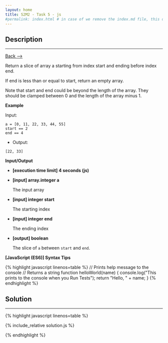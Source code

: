 ```yaml
---
layout: home
title: S2M2 - Task 5 - js
#permalink: index.html # in case of we remove the index.md file, this doc will be the index page
---
```


<div class="row">
<div class="columnStmt" markdown="1">

##  Description
------

[Back --> ](../README.md)

Return a slice of array a starting from index start and ending before index end.

If end is less than or equal to start, return an empty array.

Note that start and end could be beyond the length of the array. They should be clamped between 0 and the length of the array minus 1.

**Example**

Input:

```
a = [0, 11, 22, 33, 44, 55]
start == 2
end == 4
```

-   Output:

```
[22, 33]
```

**Input/Output**

* **[execution time limit] 4 seconds (js)**

* **[input] array.integer a**

    The input array

* **[input] integer start**

    The starting index

* **[input] integer end**

    The ending index

* **[output] boolean**

    The slice of `a` between `start` and `end`.

**[JavaScript (ES6)] Syntax Tips**

{% highlight javascript linenos=table %}
// Prints help message to the console
// Returns a string
function helloWorld(name) {
    console.log("This prints to the console when you Run Tests");
    return "Hello, " + name;
}
{% endhighlight %}

</div>
<div class="columnSol" markdown="1">

## Solution
------

{% highlight javascript linenos=table %}

{% include_relative solution.js %}

{% endhighlight %}

</div>
</div>